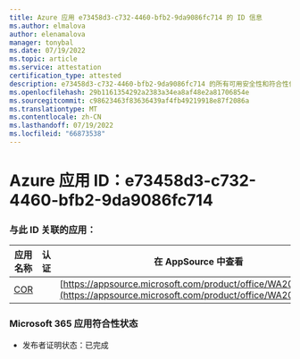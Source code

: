 ```yaml
---
title: Azure 应用 e73458d3-c732-4460-bfb2-9da9086fc714 的 ID 信息
ms.author: elmalova
author: elenamalova
manager: tonybal
ms.date: 07/19/2022
ms.topic: article
ms.service: attestation
certification_type: attested
description: e73458d3-c732-4460-bfb2-9da9086fc714 的所有可用安全性和符合性信息。
ms.openlocfilehash: 29b1161354292a2383a34ea8af48e2a81706854e
ms.sourcegitcommit: c98623463f83636439af4fb49219918e87f2086a
ms.translationtype: MT
ms.contentlocale: zh-CN
ms.lasthandoff: 07/19/2022
ms.locfileid: "66873538"
---
```

# <a name="azure-app-id-e73458d3-c732-4460-bfb2-9da9086fc714"></a>Azure 应用 ID：e73458d3-c732-4460-bfb2-9da9086fc714


### <a name="apps-associated-with-this-id"></a>与此 ID 关联的应用：
| **应用名称** | **认证** | **在 AppSource 中查看** |
|--------------|---------------|-----------------------|
| [COR](../forward/WA200004235.md) |  | [https://appsource.microsoft.com/product/office/WA200004235](https://appsource.microsoft.com/product/office/WA200004235) |

### <a name="microsoft-365-app-compliance-status"></a>Microsoft 365 应用符合性状态
- 发布者证明状态：已完成
